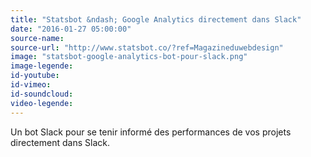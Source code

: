 ```yaml
---
title: "Statsbot &ndash; Google Analytics directement dans Slack"
date: "2016-01-27 05:00:00"
source-name:
source-url: "http://www.statsbot.co/?ref=Magazineduwebdesign"
image: "statsbot-google-analytics-bot-pour-slack.png"
image-legende:
id-youtube:
id-vimeo:
id-soundcloud:
video-legende:
---
```

Un bot Slack pour se tenir informé des performances de vos projets directement dans Slack.
